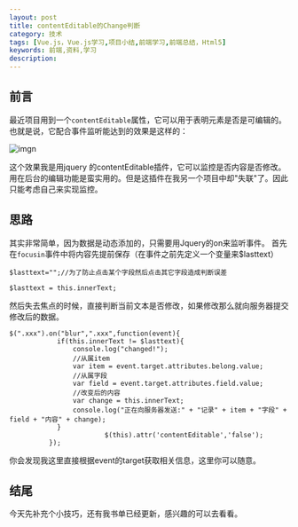 ```yaml
---
layout: post
title: contentEditable的Change判断
category: 技术
tags: [Vue.js，Vue.js学习,项目小结,前端学习,前端总结，Html5]
keywords: 前端,资料,学习
description: 
--- 
```

## 前言
最近项目用到一个`contentEditable`属性，它可以用于表明元素是否是可编辑的。也就是说，它配合事件监听能达到的效果是这样的：

![imgn](http://haoqiao.qiniudn.com/contenteditable.png)

这个效果我是用jquery 的contentEditable插件，它可以监控是否内容是否修改。用在后台的编辑功能是蛮实用的。但是这插件在我另一个项目中却"失联"了。因此只能考虑自己来实现监控。

## 思路
其实非常简单，因为数据是动态添加的，只需要用Jquery的on来监听事件。
首先在`focusin`事件中将内容先提前保存（在事件之前先定义一个变量来$lasttext）

```
$lasttext="";//为了防止点击某个字段然后点击其它字段造成判断误差

$lasttext = this.innerText;
```
然后失去焦点的时候，直接判断当前文本是否修改，如果修改那么就向服务器提交修改后的数据。

```
$(".xxx").on("blur",".xxx",function(event){
          	if(this.innerText != $lasttext){
          		console.log("changed!");
          		//从属item
          		var item = event.target.attributes.belong.value;
          		//从属字段
          		var field = event.target.attributes.field.value;
          		//改变后的内容
          		var change = this.innerText;
          		console.log("正在向服务器发送:" + "记录" + item + "字段" + field + "内容" + change);
          	}
 						$(this).attr('contentEditable','false');
          });
```
你会发现我这里直接根据event的target获取相关信息，这里你可以随意。

## 结尾
今天先补充个小技巧，还有我书单已经更新，感兴趣的可以去看看。


